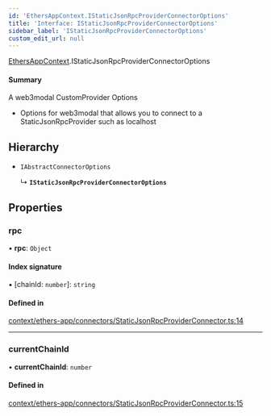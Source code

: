 ```yaml
---
id: 'EthersAppContext.IStaticJsonRpcProviderConnectorOptions'
title: 'Interface: IStaticJsonRpcProviderConnectorOptions'
sidebar_label: 'IStaticJsonRpcProviderConnectorOptions'
custom_edit_url: null
---
```


[EthersAppContext](../modules/EthersAppContext.md).IStaticJsonRpcProviderConnectorOptions

#### Summary

A web3modal CustomProvider Options

- Options for web3modal that allows you to connect to a StaticJsonRpcProvider such as localhost

## Hierarchy

- `IAbstractConnectorOptions`

  ↳ **`IStaticJsonRpcProviderConnectorOptions`**

## Properties

### rpc

• **rpc**: `Object`

#### Index signature

▪ [chainId: `number`]: `string`

#### Defined in

[context/ethers-app/connectors/StaticJsonRpcProviderConnector.ts:14](https://github.com/scaffold-eth/eth-hooks/blob/f7722e1/src/context/ethers-app/connectors/StaticJsonRpcProviderConnector.ts#L14)

---

### currentChainId

• **currentChainId**: `number`

#### Defined in

[context/ethers-app/connectors/StaticJsonRpcProviderConnector.ts:15](https://github.com/scaffold-eth/eth-hooks/blob/f7722e1/src/context/ethers-app/connectors/StaticJsonRpcProviderConnector.ts#L15)
